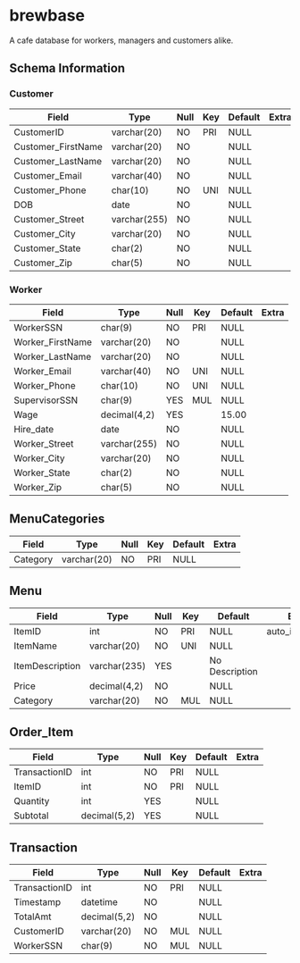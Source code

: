 # brewbase

A cafe database for workers, managers and customers alike.

## Schema Information
### Customer

| Field              | Type         | Null | Key | Default | Extra |
| ------------------ | ------------ | ---- | --- | ------- | ----- | 
| CustomerID         | varchar(20)  | NO   | PRI | NULL    |       |
| Customer_FirstName | varchar(20)  | NO   |     | NULL    |       |
| Customer_LastName  | varchar(20)  | NO   |     | NULL    |       |
| Customer_Email     | varchar(40)  | NO   |     | NULL    |       |
| Customer_Phone     | char(10)     | NO   | UNI | NULL    |       |
| DOB                | date         | NO   |     | NULL    |       |
| Customer_Street    | varchar(255) | NO   |     | NULL    |       |
| Customer_City      | varchar(20)  | NO   |     | NULL    |       |
| Customer_State     | char(2)      | NO   |     | NULL    |       |
| Customer_Zip       | char(5)      | NO   |     | NULL    |       |

### Worker

| Field            | Type         | Null | Key | Default | Extra |
| ---------------- | ------------ | ---- | --- | ------- | ----- |
| WorkerSSN        | char(9)      | NO   | PRI | NULL    |       |
| Worker_FirstName | varchar(20)  | NO   |     | NULL    |       |
| Worker_LastName  | varchar(20)  | NO   |     | NULL    |       |
| Worker_Email     | varchar(40)  | NO   | UNI | NULL    |       |
| Worker_Phone     | char(10)     | NO   | UNI | NULL    |       |
| SupervisorSSN    | char(9)      | YES  | MUL | NULL    |       |
| Wage             | decimal(4,2) | YES  |     | 15.00   |       |
| Hire_date        | date         | NO   |     | NULL    |       |
| Worker_Street    | varchar(255) | NO   |     | NULL    |       |
| Worker_City      | varchar(20)  | NO   |     | NULL    |       |
| Worker_State     | char(2)      | NO   |     | NULL    |       |
| Worker_Zip       | char(5)      | NO   |     | NULL    |       |

## MenuCategories

| Field    | Type        | Null | Key | Default | Extra |
| -------- | ----------- | ---- | --- | ------- | ----- |
| Category | varchar(20) | NO   | PRI | NULL    |       |


## Menu
| Field           | Type         | Null | Key | Default        | Extra          |
| --------------- | ------------ | ---- | --- | -------------- | -------------- |
| ItemID          | int          | NO   | PRI | NULL           | auto_increment |
| ItemName        | varchar(20)  | NO   | UNI | NULL           |                |
| ItemDescription | varchar(235) | YES  |     | No Description |                |
| Price           | decimal(4,2) | NO   |     | NULL           |                |
| Category        | varchar(20)  | NO   | MUL | NULL           |                |

## Order_Item


| Field         | Type         | Null | Key | Default | Extra |
| ------------- | ------------ | ---- | --- | ------- | ----- |
| TransactionID | int          | NO   | PRI | NULL    |       |
| ItemID        | int          | NO   | PRI | NULL    |       |
| Quantity      | int          | YES  |     | NULL    |       |
| Subtotal      | decimal(5,2) | YES  |     | NULL    |       |

## Transaction

| Field         | Type         | Null | Key | Default | Extra |
| ------------- | ------------ | ---- | --- | ------- | ----- |
| TransactionID | int          | NO   | PRI | NULL    |       |
| Timestamp     | datetime     | NO   |     | NULL    |       |
| TotalAmt      | decimal(5,2) | NO   |     | NULL    |       |
| CustomerID    | varchar(20)  | NO   | MUL | NULL    |       |
| WorkerSSN     | char(9)      | NO   | MUL | NULL    |       |




